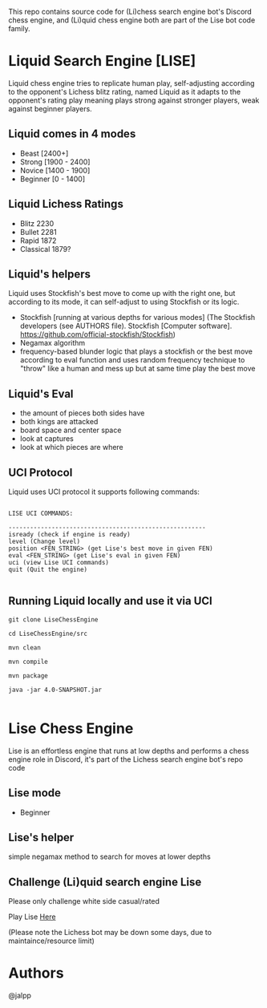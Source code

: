 
This repo contains source code for (Li)chess search engine bot's Discord chess engine, and (Li)quid chess engine both are part of the Lise bot code family.

# Liquid Search Engine [LISE]
Liquid chess engine tries to replicate human play, self-adjusting according to the opponent's Lichess blitz rating, named Liquid as it adapts to the opponent's rating play meaning plays strong against stronger players, weak against beginner players.

## Liquid comes in 4 modes
- Beast [2400+]
- Strong [1900 - 2400]
- Novice [1400 - 1900]
- Beginner [0 - 1400]


## Liquid Lichess Ratings
- Blitz 2230
- Bullet 2281
- Rapid 1872
- Classical 1879?

## Liquid's helpers

Liquid uses Stockfish's best move to come up with the right one, but according to its mode, it can self-adjust to using Stockfish or its logic.

- Stockfish [running at various depths for various modes] 
(The Stockfish developers (see AUTHORS file). Stockfish [Computer software]. https://github.com/official-stockfish/Stockfish)
- Negamax algorithm
- frequency-based blunder logic that plays a stockfish or the best move according to eval function and uses random frequency technique to "throw" like a human and mess up but at same time play the best move

## Liquid's Eval

  - the amount of pieces both sides have
  - both kings are attacked
  - board space and center space 
  - look at captures
  - look at which pieces are where

## UCI Protocol 

Liquid uses UCI protocol it supports following commands:

```

LISE UCI COMMANDS: 

-------------------------------------------------------
isready (check if engine is ready)
level (Change level)
position <FEN_STRING> (get Lise's best move in given FEN)
eval <FEN_STRING> (get Lise's eval in given FEN)
uci (view Lise UCI commands)
quit (Quit the engine)


```


## Running Liquid locally and use it via UCI

```
git clone LiseChessEngine

cd LiseChessEngine/src

mvn clean

mvn compile

mvn package

java -jar 4.0-SNAPSHOT.jar


```

# Lise Chess Engine

Lise is an effortless engine that runs at low depths and performs a chess engine role in Discord, it's part of the Lichess search engine bot's repo code

## Lise mode

- Beginner

## Lise's helper
simple negamax method to search for moves at lower depths


## Challenge (Li)quid search engine Lise

Please only challenge white side casual/rated 

Play Lise [Here](https://lichess.org/@/LISEBOT)

(Please note the Lichess bot may be down some days, due to maintaince/resource limit)

# Authors
@jalpp



